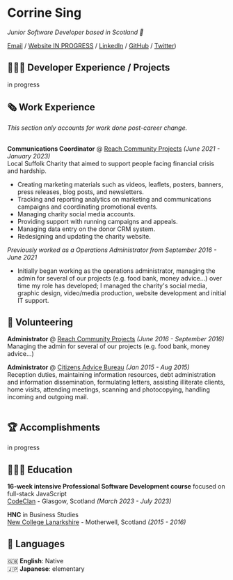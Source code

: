 # Corrine Sing

_Junior Software Developer based in Scotland 🏴󠁧󠁢󠁳󠁣󠁴󠁿_ <br>

[Email](mailto:corrine.sing@gmail.com) / [Website IN PROGRESS](https://workwithcarolyn.com/) / [LinkedIn](https://www.linkedin.com/in/corrinesing/) / [GitHub](https://github.com/corrine2212/) / [Twitter](https://twitter.com/cokidoki/))

## 👩🏼‍💻 Developer Experience / Projects

in progress
    
## 🗞 Work Experience

_This section only accounts for work done post-career change._
<br><br>

**Communications Coordinator** @ [Reach Community Projects](https://www.reachhaverhill.org.uk/) _(June 2021 - January 2023)_ <br>
Local Suffolk Charity that aimed to support people facing financial crisis and hardship.
  - Creating marketing materials such as videos, leaflets, posters, banners, press releases, blog posts, and newsletters. 
  - Tracking and reporting analytics on marketing and communications campaigns and coordinating promotional events.
  - Managing charity social media accounts.
  - Providing support with running campaigns and appeals.
  - Managing data entry on the donor CRM system.
  - Redesigning and updating the charity website.

_Previously worked as a Operations Administrator from September 2016 - June 2021_ <br>
  - Initially began working as the operations administrator, managing the admin for several of our projects (e.g. food bank, money advice...) over time my role has developed; I managed the charity's social media, graphic design, video/media production, website development and initial IT support.


## 📌 Volunteering

**Administrator** @ [Reach Community Projects](https://www.writethedocs.org/conf/) _(June 2016 - September 2016)_<br>
Managing the admin for several of our projects (e.g. food bank, money advice...)

**Administrator** @ [Citizens Advice Bureau](https://www.citizensadvice.org.uk/scotland/) _(Jan 2015 - Aug 2015)_ <br>
Reception duties, maintaining information resources, debt administration and information dissemination, formulating letters, assisting illiterate clients, home visits, attending meetings, scanning and photocopying, handling incoming and outgoing mail.
  <br><br>
  
## 🏆 Accomplishments

in progress

## 👩🏼‍🎓 Education

**16-week intensive Professional Software Development course** focused on full-stack JavaScript<br>
[CodeClan](https://www.codeclan.co.uk) - Glasgow, Scotland _(March 2023 - July 2023)_ <br>

**HNC** in Business Studies<br>
[New College Lanarkshire](#) - Motherwell, Scotland _(2015 - 2016)_

## 💬 Languages

🇬🇧 **English**: Native <br>
🇯🇵 **Japanese**: elementary
<br><br>

